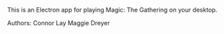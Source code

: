 This is an Electron app for playing Magic: The Gathering on your desktop.

Authors:
Connor Lay
Maggie Dreyer
